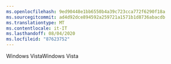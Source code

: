 ```yaml
---
ms.openlocfilehash: 9ed90448e1bb6550b4a39c723cca772f6290f18a
ms.sourcegitcommit: ad4d92dce894592a259721a1571b1d8736abacdb
ms.translationtype: MT
ms.contentlocale: it-IT
ms.lasthandoff: 08/04/2020
ms.locfileid: "87623752"
---
```

<span data-ttu-id="121e8-101">Windows Vista</span><span class="sxs-lookup"><span data-stu-id="121e8-101">Windows Vista</span></span>
